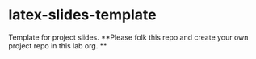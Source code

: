 # latex-slides-template
Template for project slides. **Please folk this repo and create your own project repo in this lab org. **

